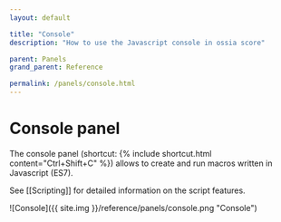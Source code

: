 ```yaml
---
layout: default

title: "Console"
description: "How to use the Javascript console in ossia score"

parent: Panels
grand_parent: Reference

permalink: /panels/console.html
---
```


# Console panel

The console panel (shortcut: {% include shortcut.html content="Ctrl+Shift+C" %}) allows to create and run macros written in Javascript (ES7).

See [[Scripting]] for detailed information on the script features.

![Console]({{ site.img }}/reference/panels/console.png "Console")
